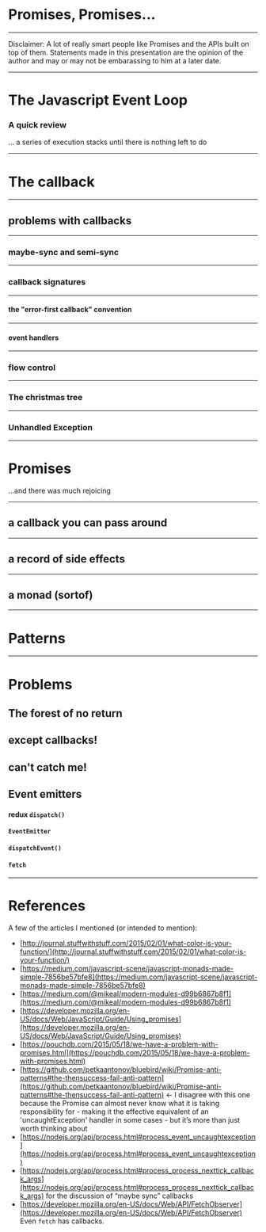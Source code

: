 # Promises, Promises...

---

Disclaimer: A lot of really smart people like Promises and the APIs built on top of them. Statements made in this presentation are the opinion of the author and may or may not be embarassing to him at a later date.

---

# The Javascript Event Loop
### A quick review

... a series of execution stacks until there is nothing left to do

---

# The callback

----

## problems with callbacks

----

### maybe-sync and semi-sync

----

### callback signatures

----

#### the "error-first callback" convention

----

#### event handlers

----

### flow control

----

### The christmas tree

----

### Unhandled Exception

---

# Promises

...and there was much rejoicing

----

## a callback you can pass around

----

## a record of side effects

----

## a monad (sortof)

---

# Patterns

---

# Problems

## The forest of no return

## except callbacks!

## can't catch me!

## Event emitters

#### redux `dispatch()`
#### `EventEmitter`
#### `dispatchEvent()`
#### `fetch`

---

# References

A few of the articles I mentioned (or intended to mention):

- [http://journal.stuffwithstuff.com/2015/02/01/what-color-is-your-function/](http://journal.stuffwithstuff.com/2015/02/01/what-color-is-your-function/)
- [https://medium.com/javascript-scene/javascript-monads-made-simple-7856be57bfe8](https://medium.com/javascript-scene/javascript-monads-made-simple-7856be57bfe8)
- [https://medium.com/@mikeal/modern-modules-d99b6867b8f1](https://medium.com/@mikeal/modern-modules-d99b6867b8f1)
- [https://developer.mozilla.org/en-US/docs/Web/JavaScript/Guide/Using_promises](https://developer.mozilla.org/en-US/docs/Web/JavaScript/Guide/Using_promises)
- [https://pouchdb.com/2015/05/18/we-have-a-problem-with-promises.html](https://pouchdb.com/2015/05/18/we-have-a-problem-with-promises.html)
- [https://github.com/petkaantonov/bluebird/wiki/Promise-anti-patterns#the-thensuccess-fail-anti-pattern](https://github.com/petkaantonov/bluebird/wiki/Promise-anti-patterns#the-thensuccess-fail-anti-pattern) <- I disagree with this one because the Promise can almost never know what it is taking responsibility for - making it the effective equivalent of an 'uncaughtException' handler in some cases - but it’s more than just worth thinking about
- [https://nodejs.org/api/process.html#process_event_uncaughtexception](https://nodejs.org/api/process.html#process_event_uncaughtexception)
- [https://nodejs.org/api/process.html#process_process_nexttick_callback_args](https://nodejs.org/api/process.html#process_process_nexttick_callback_args) for the discussion of “maybe sync” callbacks
- [https://developer.mozilla.org/en-US/docs/Web/API/FetchObserver](https://developer.mozilla.org/en-US/docs/Web/API/FetchObserver) Even `fetch` has callbacks.

